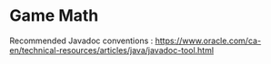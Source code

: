 # Game Math

Recommended Javadoc conventions : https://www.oracle.com/ca-en/technical-resources/articles/java/javadoc-tool.html
